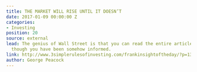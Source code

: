 ```yaml
---
title: THE MARKET WILL RISE UNTIL IT DOESN’T
date: 2017-01-09 00:00:00 Z
categories:
- Investing
position: 20
source: external
lead: The genius of Wall Street is that you can read the entire article and feel as
  though you have been somehow informed.
link: http://www.3simplerulesofinvesting.com/frankinsightoftheday/?p=1300
author: George Peacock
---
```


